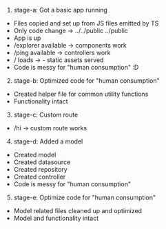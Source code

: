1. stage-a: Got a basic app running

- Files copied and set up from JS files emitted by TS
- Only code change -> ../../public ../public
- App is up
- /explorer available -> components work
- /ping available -> controllers work
- / loads -> - static assets served
- Code is messy for "human consumption" :D

2. stage-b: Optimized code for "human consumption"

- Created helper file for common utility functions
- Functionality intact

3. stage-c: Custom route

- /hi -> custom route works

4. stage-d: Added a model

- Created model
- Created datasource
- Created repository
- Created controller
- Code is messy for "human consumption"

5. stage-e: Optimize code for "human consumption"

- Model related files cleaned up and optimized
- Model and functionality intact
